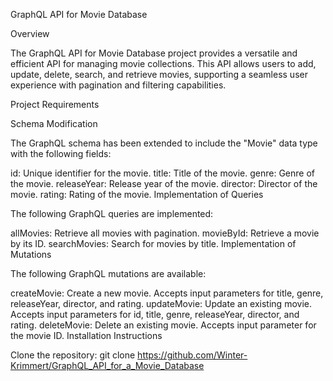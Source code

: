 GraphQL API for Movie Database

Overview

The GraphQL API for Movie Database project provides a versatile and efficient API for managing movie collections. This API allows users to add, update, delete, search, and retrieve movies, supporting a seamless user experience with pagination and filtering capabilities.

Project Requirements

Schema Modification

The GraphQL schema has been extended to include the "Movie" data type with the following fields:

id: Unique identifier for the movie.
title: Title of the movie.
genre: Genre of the movie.
releaseYear: Release year of the movie.
director: Director of the movie.
rating: Rating of the movie.
Implementation of Queries

The following GraphQL queries are implemented:

allMovies: Retrieve all movies with pagination.
movieById: Retrieve a movie by its ID.
searchMovies: Search for movies by title.
Implementation of Mutations

The following GraphQL mutations are available:

createMovie: Create a new movie. Accepts input parameters for title, genre, releaseYear, director, and rating.
updateMovie: Update an existing movie. Accepts input parameters for id, title, genre, releaseYear, director, and rating.
deleteMovie: Delete an existing movie. Accepts input parameter for the movie ID.
Installation Instructions

Clone the repository:
git clone https://github.com/Winter-Krimmert/GraphQL_API_for_a_Movie_Database